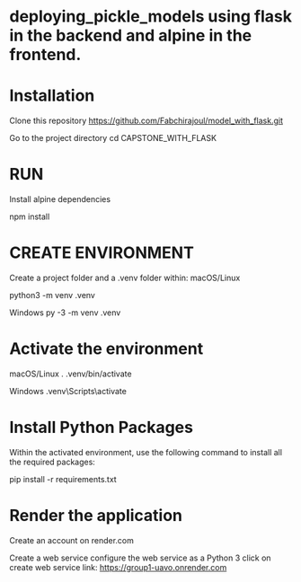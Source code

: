 # deploying_pickle_models using flask in the backend and alpine in the frontend.

# Installation
Clone this repository
https://github.com/Fabchirajoul/model_with_flask.git

Go to the project directory
cd CAPSTONE_WITH_FLASK

# RUN

Install alpine dependencies

npm install

# CREATE ENVIRONMENT

Create a project folder and a .venv folder within:
macOS/Linux

python3 -m venv .venv

Windows
py -3 -m venv .venv

# Activate the environment

macOS/Linux
. .venv/bin/activate


Windows
  .venv\Scripts\activate

  # Install Python Packages

  Within the activated environment, use the following command to install all the required packages:

   pip install -r requirements.txt

   # Render the application

   Create an account on render.com

   Create a web service
   configure the web service as a Python 3
   click on create web service
   link: https://group1-uavo.onrender.com




